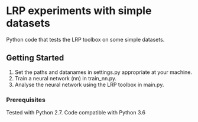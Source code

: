 # LRP experiments with simple datasets

Python code that tests the LRP toolbox on some simple datasets.

## Getting Started

1. Set the paths and datanames in settings.py appropriate at your machine.
2. Train a neural network (nn) in train_nn.py.
3. Analyse the neural network using the LRP toolbox in main.py.

### Prerequisites

Tested with Python 2.7.
Code compatible with Python 3.6
